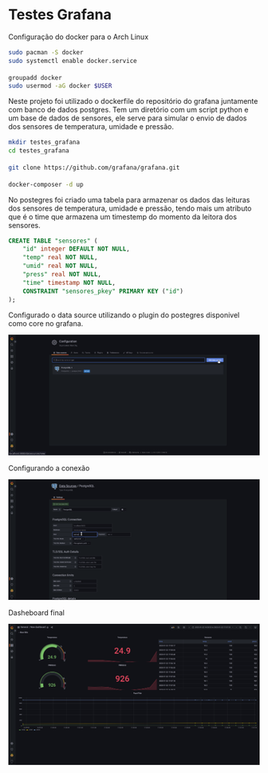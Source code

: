 # Testes Grafana

Configuração do docker para o Arch Linux

```bash
sudo pacman -S docker
sudo systemctl enable docker.service

groupadd docker
sudo usermod -aG docker $USER
```

Neste projeto foi utilizado o dockerfile do repositório do grafana juntamente com banco de dados postgres. Tem um diretório com um script python e um base de dados de sensores, ele serve para simular o envio de dados dos sensores de temperatura, umidade e pressão. 

```bash
mkdir testes_grafana
cd testes_grafana

git clone https://github.com/grafana/grafana.git

docker-composer -d up  
```

No postegres foi criado uma tabela para armazenar os dados das leituras dos sensores de temperatura, umidade e pressão, tendo mais um atributo que é o time que armazena um timestemp do momento da leitora dos sensores. 


```sql
CREATE TABLE "sensores" (
    "id" integer DEFAULT NOT NULL,
    "temp" real NOT NULL,
    "umid" real NOT NULL,
    "press" real NOT NULL,
    "time" timestamp NOT NULL,
    CONSTRAINT "sensores_pkey" PRIMARY KEY ("id")
);

```

Configurado o data source utilizando o plugin do postegres disponivel como core no grafana.

![](https://raw.githubusercontent.com/ericoandre/testes_grafana/main/assets/Captura%20de%20tela%20de%202023-01-23%2008-15-52.png)

Configurando a conexão 

![](https://raw.githubusercontent.com/ericoandre/testes_grafana/main/assets/Captura%20de%20tela%20de%202023-01-23%2008-16-35.png)

Dasheboard final

![](https://raw.githubusercontent.com/ericoandre/testes_grafana/main/assets/Captura%20de%20tela%20de%202023-01-22%2020-10-44.png)

